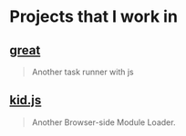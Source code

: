 # Projects that I work in

## [great](great.md)

> Another task runner with js

## [kid.js](kid.js.md)

> Another Browser-side Module Loader.
